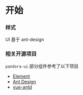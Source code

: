 # 开始

### 样式

UI 基于 ant-design

### 相关开源项目

`pandora-ui` 部分组件参考了以下项目

- [Element](http://element.eleme.io/#/component/alert)
- [Ant Design](http://ant.design/)
- [vue-antd](https://github.com/okoala/vue-antd)
